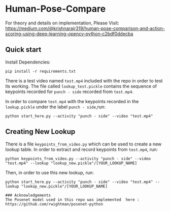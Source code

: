 # Human-Pose-Compare
For theory and details on implementation, Please Visit: 
https://medium.com/@krishnarajr319/human-pose-comparison-and-action-scoring-using-deep-learning-opencv-python-c2bdf0ddecba

## Quick start 
Install Dependencies:
```
pip install -r requirements.txt
```
There is a test video named ```test.mp4``` included with the repo in order to test its working. 
The file called ```lookup_test.pickle``` contains the sequence of keypoints recorded for ```punch - side``` recorded from ```test.mp4```.

In order to compare ```test.mp4``` with the keypoints recorded in the ```lookup.pickle``` under the label ```punch - side```,run:
```
python start_here.py --activity "punch - side" --video "test.mp4"
```
## Creating New Lookup

There is a file ```keypoints_from_video.py``` which can be used to create a new lookup table. In order to extract and record keypoints from ```test.mp4```, run:
```
python keypoints_from_video.py --activity "punch - side" --video "test.mp4" --lookup "lookup_new.pickle"/[YOUR_LOOKUP_NAME]
```
Then, in order to use this new lookup, run:
```
python start_here.py --activity "punch - side" --video "test.mp4" --lookup "lookup_new.pickle"/[YOUR_LOOKUP_NAME]

### Acknowledgements
The Posenet model used in this repo was implemented  here : https://github.com/rwightman/posenet-python
```

